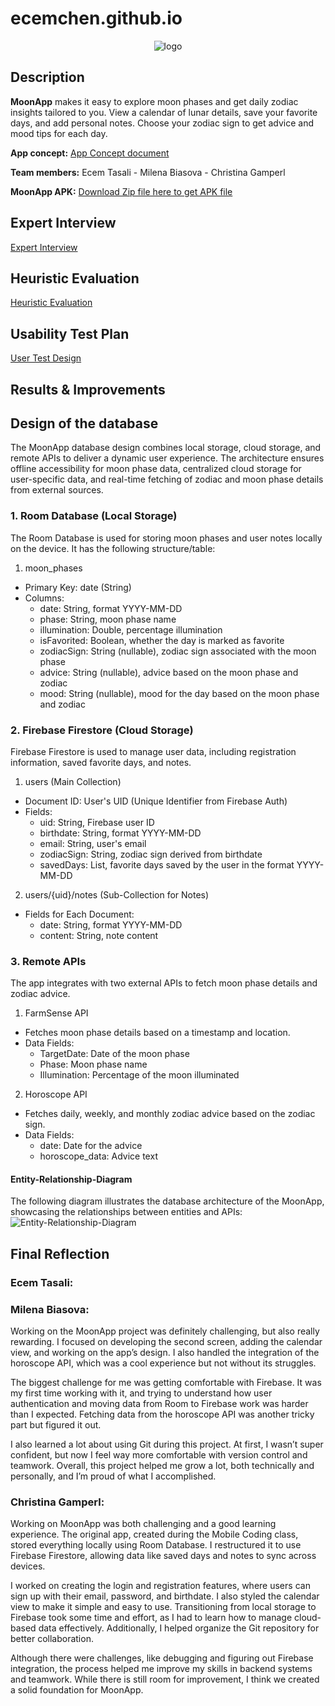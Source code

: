 # ecemchen.github.io

<p align="center">
  <img src="https://github.com/user-attachments/assets/9b19c52c-277b-4d24-b316-07b095792f32" alt="logo"/>
</p>

## Description

**MoonApp** makes it easy to explore moon phases and get daily zodiac insights tailored to you. View a calendar of lunar details, save your favorite days, and add personal notes. Choose your zodiac sign to get advice and mood tips for each day.

**App concept:**  [App Concept document](https://github.com/user-attachments/files/18476226/MoonApp_Christina.Milena.Ecem.pdf)  

**Team members:**
Ecem Tasali -
Milena Biasova -
Christina Gamperl

**MoonApp APK:**  [Download Zip file here to get APK file](https://github.com/user-attachments/files/18503868/app-release.apk.zip)

## Expert Interview
[Expert Interview](https://github.com/user-attachments/files/18478607/expert_interview.pdf)  

## Heuristic Evaluation
[Heuristic Evaluation](https://github.com/user-attachments/files/18478567/Heuristic.Evaluation.pdf)  

## Usability Test Plan
[User Test Design](https://github.com/user-attachments/files/18618028/CCL3.MoonApp.User.Test.Design.1.pdf)



## Results & Improvements

## Design of the database
The MoonApp database design combines local storage, cloud storage, and remote APIs to deliver a dynamic user experience. The architecture ensures offline accessibility for moon phase data, centralized cloud storage for user-specific data, and real-time fetching of zodiac and moon phase details from external sources.

### 1. Room Database (Local Storage)
The Room Database is used for storing moon phases and user notes locally on the device. 
It has the following structure/table: 

1. moon_phases
- Primary Key: date (String)
- Columns:
  - date: String, format YYYY-MM-DD
  - phase: String, moon phase name
  - illumination: Double, percentage illumination
  - isFavorited: Boolean, whether the day is marked as favorite
  - zodiacSign: String (nullable), zodiac sign associated with the moon phase
  - advice: String (nullable), advice based on the moon phase and zodiac
  - mood: String (nullable), mood for the day based on the moon phase and zodiac

### 2. Firebase Firestore (Cloud Storage)
Firebase Firestore is used to manage user data, including registration information, saved favorite days, and notes.

1. users (Main Collection)
- Document ID: User's UID (Unique Identifier from Firebase Auth)
- Fields:
  - uid: String, Firebase user ID
  - birthdate: String, format YYYY-MM-DD
  - email: String, user's email
  - zodiacSign: String, zodiac sign derived from birthdate
  - savedDays: List<String>, favorite days saved by the user in the format YYYY-MM-DD

2. users/{uid}/notes (Sub-Collection for Notes)
- Fields for Each Document:
  - date: String, format YYYY-MM-DD
  - content: String, note content

### 3. Remote APIs
The app integrates with two external APIs to fetch moon phase details and zodiac advice.

1. FarmSense API
- Fetches moon phase details based on a timestamp and location.
- Data Fields:
  - TargetDate: Date of the moon phase
  - Phase: Moon phase name
  - Illumination: Percentage of the moon illuminated

2. Horoscope API
- Fetches daily, weekly, and monthly zodiac advice based on the zodiac sign.
- Data Fields:
  - date: Date for the advice
  - horoscope_data: Advice text
 
#### Entity-Relationship-Diagram
The following diagram illustrates the database architecture of the MoonApp, showcasing the relationships between entities and APIs:
![Entity-Relationship-Diagram](https://github.com/user-attachments/assets/0186c94b-ad49-4246-bc16-bbb364aaf7ff)


## Final Reflection

### Ecem Tasali:

### Milena Biasova: 
Working on the MoonApp project was definitely challenging, but also really rewarding. I focused on developing the second screen, adding the calendar view, and working on the app’s design. I also handled the integration of the horoscope API, which was a cool experience but not without its struggles.

The biggest challenge for me was getting comfortable with Firebase. It was my first time working with it, and trying to understand how user authentication and moving data from Room to Firebase work was harder than I expected. Fetching data from the horoscope API was another tricky part but figured it out.

I also learned a lot about using Git during this project. At first, I wasn’t super confident, but now I feel way more comfortable with version control and teamwork. Overall, this project helped me grow a lot, both technically and personally, and I’m proud of what I accomplished.

### Christina Gamperl:
Working on MoonApp was both challenging and a good learning experience. The original app, created during the Mobile Coding class, stored everything locally using Room Database. I restructured it to use Firebase Firestore, allowing data like saved days and notes to sync across devices.

I worked on creating the login and registration features, where users can sign up with their email, password, and birthdate. I also styled the calendar view to make it simple and easy to use. Transitioning from local storage to Firebase took some time and effort, as I had to learn how to manage cloud-based data effectively. Additionally, I helped organize the Git repository for better collaboration.

Although there were challenges, like debugging and figuring out Firebase integration, the process helped me improve my skills in backend systems and teamwork. While there is still room for improvement, I think we created a solid foundation for MoonApp.







